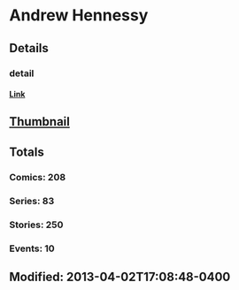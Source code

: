 # Andrew  Hennessy 
## Details
### detail
#### [Link](http://marvel.com/comics/creators/548/andrew_hennessy?utm_campaign=apiRef&utm_source=225578a89fc76f3d20fbffda5d17a88d)
## [Thumbnail](http://i.annihil.us/u/prod/marvel/i/mg/6/a0/4c361dc9254d9.jpg)
## Totals
### Comics: 208
### Series: 83
### Stories: 250
### Events: 10
## Modified: 2013-04-02T17:08:48-0400